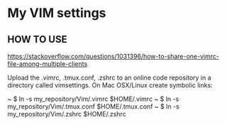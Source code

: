 # My VIM settings

## HOW TO USE

https://stackoverflow.com/questions/1031396/how-to-share-one-vimrc-file-among-multiple-clients



Upload the .vimrc, .tmux.conf, .zshrc to an online code repository in a directory called vimsettings. 
On Mac OSX/Linux create symbolic links:

~ $ ln -s my_repository/Vim/.vimrc $HOME/.vimrc
~ $ ln -s my_repository/Vim/.tmux.conf $HOME/.tmux.conf
~ $ ln -s my_repository/Vim/.zshrc $HOME/.zshrc

